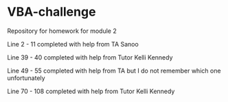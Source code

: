 # VBA-challenge
Repository for homework for module 2

Line 2 - 11 completed with help from TA Sanoo 

Line 39 - 40 completed with help from Tutor Kelli Kennedy 

Line 49 - 55 completed with help from TA but I do not remember which one unfortunately 

Line 70 - 108 completed with help from Tutor Kelli Kennedy 
